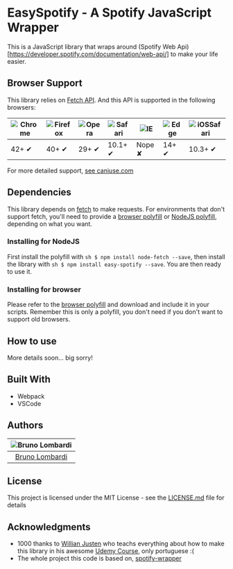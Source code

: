 # EasySpotify - A Spotify JavaScript Wrapper

This is a JavaScript library that wraps around (Spotify Web Api)[https://developer.spotify.com/documentation/web-api/] to make your life easier.

## Browser Support

This library relies on [Fetch API](https://fetch.spec.whatwg.org/). And this API is supported in the following browsers:

![Chrome](https://github.com/alrra/browser-logos/raw/master/src/chrome/chrome_128x128.png) | ![Firefox](https://github.com/alrra/browser-logos/raw/master/src/firefox/firefox_128x128.png) | ![Opera](https://github.com/alrra/browser-logos/raw/master/src/opera/opera_128x128.png) | ![Safari](https://github.com/alrra/browser-logos/raw/master/src/safari/safari_128x128.png) | ![IE](https://cloud.githubusercontent.com/assets/398893/3528325/20373e76-078e-11e4-8e3a-1cb86cf506f0.png) | ![Edge](https://github.com/alrra/browser-logos/raw/master/src/edge/edge_128x128.png) | ![iOSSafari](https://github.com/alrra/browser-logos/raw/master/src/safari-ios/safari-ios_128x128.png) |
--- | --- | --- | --- | --- | --- | --- |
42+ ✔ | 40+ ✔ | 29+ ✔ | 10.1+ ✔ | Nope ✘ | 14+ ✔ | 10.3+ ✔ |

For more detailed support, [see caniuse.com](https://caniuse.com/#feat=fetch)

## Dependencies

This library depends on [fetch](https://fetch.spec.whatwg.org/) to make requests. For environments that don't support fetch, you'll need to provide a [browser polyfill](https://github.com/github/fetch) or [NodeJS polyfill](https://github.com/bitinn/node-fetch), depending on what you want.

### Installing for NodeJS

First install the polyfill with `sh $ npm install node-fetch --save`, then install the library with `sh $ npm install easy-spotify --save`. You are then ready to use it.

### Installing for browser

Please refer to the [browser polyfill](https://github.com/github/fetch) and download and include it in your scripts. Remember this is only a polyfill, you don't need if you don't want to support old browsers. 

## How to use

More details soon... big sorry!

## Built With

* Webpack
* VSCode

## Authors

| ![Bruno Lombardi](https://avatars2.githubusercontent.com/u/7153294?s=460&v=4)|
|:---------------------:|
|  [Bruno Lombardi](https://github.com/bruno-lombardi)   |

## License

This project is licensed under the MIT License - see the [LICENSE.md](LICENSE.md) file for details

## Acknowledgments

* 1000 thanks to [Willian Justen](https://github.com/willianjusten/) who teachs everything about how to make this library in his awesome [Udemy Course](https://www.udemy.com/js-com-tdd-na-pratica/), only portuguese :(
* The whole project this code is based on, [spotify-wrapper](https://github.com/willianjusten/spotify-wrapper)
